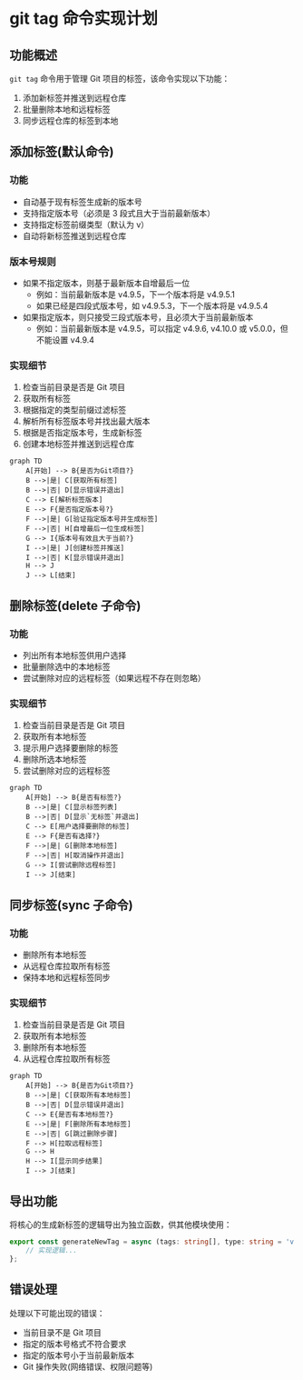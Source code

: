 # git tag 命令实现计划

## 功能概述

`git tag` 命令用于管理 Git 项目的标签，该命令实现以下功能：

1. 添加新标签并推送到远程仓库
2. 批量删除本地和远程标签
3. 同步远程仓库的标签到本地

## 添加标签(默认命令)

### 功能

-   自动基于现有标签生成新的版本号
-   支持指定版本号（必须是 3 段式且大于当前最新版本）
-   支持指定标签前缀类型（默认为 v）
-   自动将新标签推送到远程仓库

### 版本号规则

-   如果不指定版本，则基于最新版本自增最后一位
    -   例如：当前最新版本是 v4.9.5，下一个版本将是 v4.9.5.1
    -   如果已经是四段式版本号，如 v4.9.5.3，下一个版本将是 v4.9.5.4
-   如果指定版本，则只接受三段式版本号，且必须大于当前最新版本
    -   例如：当前最新版本是 v4.9.5，可以指定 v4.9.6, v4.10.0 或 v5.0.0，但不能设置 v4.9.4

### 实现细节

1. 检查当前目录是否是 Git 项目
2. 获取所有标签
3. 根据指定的类型前缀过滤标签
4. 解析所有标签版本号并找出最大版本
5. 根据是否指定版本号，生成新标签
6. 创建本地标签并推送到远程仓库

```mermaid
graph TD
    A[开始] --> B{是否为Git项目?}
    B -->|是| C[获取所有标签]
    B -->|否| D[显示错误并退出]
    C --> E[解析标签版本]
    E --> F{是否指定版本号?}
    F -->|是| G[验证指定版本号并生成标签]
    F -->|否| H[自增最后一位生成标签]
    G --> I{版本号有效且大于当前?}
    I -->|是| J[创建标签并推送]
    I -->|否| K[显示错误并退出]
    H --> J
    J --> L[结束]
```

## 删除标签(delete 子命令)

### 功能

-   列出所有本地标签供用户选择
-   批量删除选中的本地标签
-   尝试删除对应的远程标签（如果远程不存在则忽略）

### 实现细节

1. 检查当前目录是否是 Git 项目
2. 获取所有本地标签
3. 提示用户选择要删除的标签
4. 删除所选本地标签
5. 尝试删除对应的远程标签

```mermaid
graph TD
    A[开始] --> B{是否有标签?}
    B -->|是| C[显示标签列表]
    B -->|否| D[显示`无标签`并退出]
    C --> E[用户选择要删除的标签]
    E --> F{是否有选择?}
    F -->|是| G[删除本地标签]
    F -->|否| H[取消操作并退出]
    G --> I[尝试删除远程标签]
    I --> J[结束]
```

## 同步标签(sync 子命令)

### 功能

-   删除所有本地标签
-   从远程仓库拉取所有标签
-   保持本地和远程标签同步

### 实现细节

1. 检查当前目录是否是 Git 项目
2. 获取所有本地标签
3. 删除所有本地标签
4. 从远程仓库拉取所有标签

```mermaid
graph TD
    A[开始] --> B{是否为Git项目?}
    B -->|是| C[获取所有本地标签]
    B -->|否| D[显示错误并退出]
    C --> E{是否有本地标签?}
    E -->|是| F[删除所有本地标签]
    E -->|否| G[跳过删除步骤]
    F --> H[拉取远程标签]
    G --> H
    H --> I[显示同步结果]
    I --> J[结束]
```

## 导出功能

将核心的生成新标签的逻辑导出为独立函数，供其他模块使用：

```typescript
export const generateNewTag = async (tags: string[], type: string = 'v', version?: string): Promise<string> => {
    // 实现逻辑...
};
```

## 错误处理

处理以下可能出现的错误：

-   当前目录不是 Git 项目
-   指定的版本号格式不符合要求
-   指定的版本号小于当前最新版本
-   Git 操作失败(网络错误、权限问题等)
